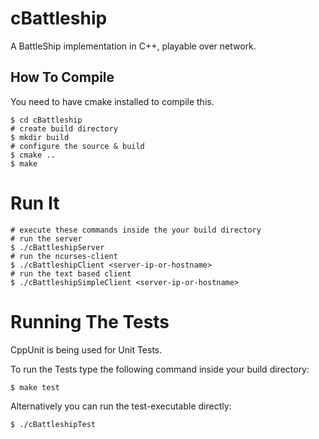 cBattleship
===========

A BattleShip implementation in C++, playable over network.

## How To Compile

You need to have cmake installed to compile this.

    $ cd cBattleship
    # create build directory
    $ mkdir build
    # configure the source & build
    $ cmake ..
    $ make

 
# Run It

    # execute these commands inside the your build directory
    # run the server
    $ ./cBattleshipServer 
    # run the ncurses-client
    $ ./cBattleshipClient <server-ip-or-hostname>
    # run the text based client
    $ ./cBattleshipSimpleClient <server-ip-or-hostname>

 # Running The Tests

 CppUnit is being used for Unit Tests.
 
 To run the Tests type the following command inside your build directory:

    $ make test

Alternatively you can run the test-executable directly:

    $ ./cBattleshipTest
